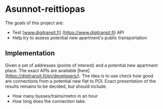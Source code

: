 # Asunnot-reittiopas

The goals of this project are:
* Test [www.digitransit.fi] (https://www.digitransit.fi) API
* Help try to assess potential new apartment's public transportation

## Implementation

Given a set of addresses (points of interest) and a potential new apartment place. The exact APIs are available [here] (https://digitransit.fi/en/developers/). The idea is to use check how good are connections from a potential new flat to POI. Exact presentation of the results remains to be decided, but should include:
* How many busses/trains/metro in an hour
* How long does the connection take.
